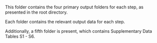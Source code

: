 This folder contains the four primary output folders for each step, as presented in the root directory.

Each folder contains the relevant output data for each step.

Additionally, a fifth folder is present, which contains Supplementary Data Tables S1 - S6.
